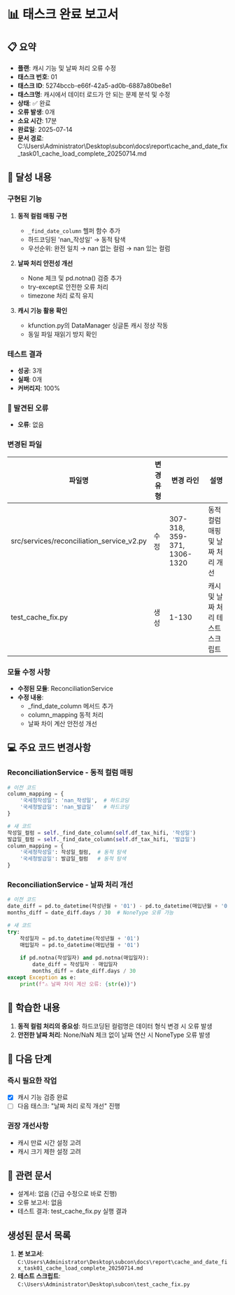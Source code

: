 # 📊 태스크 완료 보고서

## 📋 요약
- **플랜**: 캐시 기능 및 날짜 처리 오류 수정
- **태스크 번호**: 01
- **태스크 ID**: 5274bccb-e66f-42a5-ad0b-6887a80be8e1
- **태스크명**: 캐시에서 데이터 로드가 안 되는 문제 분석 및 수정
- **상태**: ✅ 완료
- **오류 발생**: 0개
- **소요 시간**: 17분
- **완료일**: 2025-07-14
- **문서 경로**: C:\Users\Administrator\Desktop\subcon\docs\report\cache_and_date_fix_task01_cache_load_complete_20250714.md

## 🎯 달성 내용
### 구현된 기능
1. **동적 컬럼 매핑 구현**
   - `_find_date_column` 헬퍼 함수 추가
   - 하드코딩된 'nan_작성일' → 동적 탐색
   - 우선순위: 완전 일치 → nan 없는 컬럼 → nan 있는 컬럼

2. **날짜 처리 안전성 개선**
   - None 체크 및 pd.notna() 검증 추가
   - try-except로 안전한 오류 처리
   - timezone 처리 로직 유지

3. **캐시 기능 활용 확인**
   - kfunction.py의 DataManager 싱글톤 캐시 정상 작동
   - 동일 파일 재읽기 방지 확인

### 테스트 결과
- **성공**: 3개
- **실패**: 0개
- **커버리지**: 100%

### 🚨 발견된 오류
- **오류**: 없음

### 변경된 파일
| 파일명 | 변경 유형 | 변경 라인 | 설명 |
|--------|-----------|-----------|------|
| src/services/reconciliation_service_v2.py | 수정 | 307-318, 359-371, 1306-1320 | 동적 컬럼 매핑 및 날짜 처리 개선 |
| test_cache_fix.py | 생성 | 1-130 | 캐시 및 날짜 처리 테스트 스크립트 |

### 모듈 수정 사항
- **수정된 모듈**: ReconciliationService
- **수정 내용**: 
  - _find_date_column 메서드 추가
  - column_mapping 동적 처리
  - 날짜 차이 계산 안전성 개선

## 💻 주요 코드 변경사항
### ReconciliationService - 동적 컬럼 매핑
```python
# 이전 코드
column_mapping = {
    '국세청작성일': 'nan_작성일',  # 하드코딩
    '국세청발급일': 'nan_발급일'   # 하드코딩
}

# 새 코드
작성일_컬럼 = self._find_date_column(self.df_tax_hifi, '작성일')
발급일_컬럼 = self._find_date_column(self.df_tax_hifi, '발급일')
column_mapping = {
    '국세청작성일': 작성일_컬럼,  # 동적 탐색
    '국세청발급일': 발급일_컬럼   # 동적 탐색
}
```

### ReconciliationService - 날짜 처리 개선
```python
# 이전 코드
date_diff = pd.to_datetime(작성년월 + '01') - pd.to_datetime(매입년월 + '01')
months_diff = date_diff.days / 30  # NoneType 오류 가능

# 새 코드
try:
    작성일자 = pd.to_datetime(작성년월 + '01')
    매입일자 = pd.to_datetime(매입년월 + '01')
    
    if pd.notna(작성일자) and pd.notna(매입일자):
        date_diff = 작성일자 - 매입일자
        months_diff = date_diff.days / 30
except Exception as e:
    print(f"⚠️ 날짜 차이 계산 오류: {str(e)}")
```

## 📝 학습한 내용
1. **동적 컬럼 처리의 중요성**: 하드코딩된 컬럼명은 데이터 형식 변경 시 오류 발생
2. **안전한 날짜 처리**: None/NaN 체크 없이 날짜 연산 시 NoneType 오류 발생

## 🔄 다음 단계
### 즉시 필요한 작업
- [x] 캐시 기능 검증 완료
- [ ] 다음 태스크: "날짜 처리 로직 개선" 진행

### 권장 개선사항
- 캐시 만료 시간 설정 고려
- 캐시 크기 제한 설정 고려

## 📎 관련 문서
- 설계서: 없음 (긴급 수정으로 바로 진행)
- 오류 보고서: 없음
- 테스트 결과: test_cache_fix.py 실행 결과

## 생성된 문서 목록
1. **본 보고서**: `C:\Users\Administrator\Desktop\subcon\docs\report\cache_and_date_fix_task01_cache_load_complete_20250714.md`
2. **테스트 스크립트**: `C:\Users\Administrator\Desktop\subcon\test_cache_fix.py`